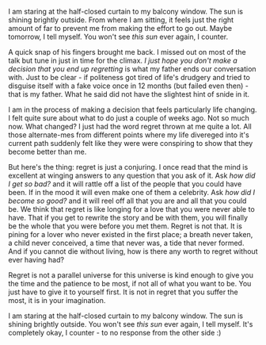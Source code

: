 I am staring at the half-closed curtain to my balcony window. The sun is shining brightly outside. From where I am sitting, it feels just the right amount of far to prevent me from making the effort to go out. Maybe tomorrow, I tell myself. You won't see _this sun_ ever again, I counter.

A quick snap of his fingers brought me back. I missed out on most of the talk but tune in just in time for the climax. _I just hope you don't make a decision that you end up regretting_ is what my father ends our conversation with. Just to be clear - if politeness got tired of life's drudgery and tried to disguise itself with a fake voice once in 12 months (but failed even then) - that is my father. What he said did not have the slightest hint of snide in it.

I am in the process of making a decision that feels particularly life changing. I felt quite sure about what to do just a couple of weeks ago. Not so much now. What changed? I just had the word regret thrown at me quite a lot. All those alternate-mes from different points where my life divereged into it's current path suddenly felt like they were were conspiring to show that they become better than me. 

But here's the thing: regret is just a conjuring. I once read that the mind is excellent at winging answers to any question that you ask of it. Ask _how did I get so bad?_ and it will rattle off a list of the people that you could have been. If in the mood it will even make one of them a celebrity. Ask _how did I become so good?_ and it will reel off all that you are and all that you could be. We think that regret is like longing for a love that you were never able to have.  That if you get to rewrite the story and be with them, you will finally be the whole that you were before you met them. Regret is not that. It is pining for a lover who never existed in the first place; a breath never taken, a child never conceived, a time that never was, a tide that never formed. And if you cannot die without living, how is there any worth to regret without ever having had? 

Regret is not a parallel universe for this universe is kind enough to give you the time and the patience to be most, if not all of what you want to be. You just have to give it to yourself first. It is not in regret that you suffer the most, it is in your imagination.

 I am staring at the half-closed curtain to my balcony window. The sun is shining brightly outside. You won't see _this sun_ ever again, I tell myself. It's completely okay, I counter - to no response from the other side :)